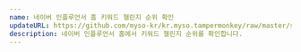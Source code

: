 ```yaml
---
name: 네이버 인플루언서 홈 키워드 챌린지 순위 확인
updateURL: https://github.com/myso-kr/kr.myso.tampermonkey/raw/master/service/com.naver.in-challenge.rank.user.js
description: 네이버 인플루언서 홈에서 키워드 챌린지 순위를 확인합니다.
---
```

